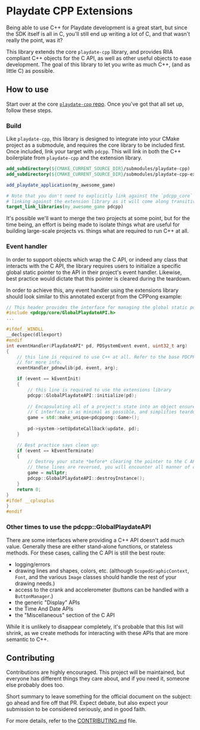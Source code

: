 # Playdate CPP Extensions
Being able to use C++ for Playdate development is a great start, but since the
SDK itself is all in C, you'll still end up writing a lot of C, and that wasn't
really the point, was it?

This library extends the core `playdate-cpp` library, and provides RIIA
compliant C++ objects for the C API, as well as other useful objects to ease
development. The goal of this library to let you write as much C++, (and as 
little C) as possible.

## How to use
Start over at the core [`playdate-cpp` repo](https://github.com/nstbayless/playdate-cpp).
Once you've got that all set up, follow these steps.

### Build
Like `playdate-cpp`, this library is designed to integrate into your CMake
project as a submodule, and requires the core library to be included first.
Once included, link your target with `pdcpp`. This will link in both the C++
boilerplate from `playdate-cpp` and the extension library.

```CMake
add_subdirectory(${CMAKE_CURRENT_SOURCE_DIR}/submodules/playdate-cpp)
add_subdirectory(${CMAKE_CURRENT_SOURCE_DIR}/submodules/playdate-cpp-extensions)

add_playdate_application(my_awesome_game)

# Note that you don't need to explicitly link against the `pdcpp_core` if
# linking against the extension library as it will come along transitively
target_link_libraries(my_awesome_game pdcpp)
```

It's possible we'll want to merge the two projects at some point, but for the
time being, an effort is being made to isolate things what are useful for
building large-scale projects vs. things what are required to run C++ at all.

### Event handler
In order to support objects which wrap the C API, or indeed any class that
interacts with the C API, the library requires users to initialize a specific
global static pointer to the API in their project's event handler. Likewise,
best practice would dictate that this pointer is cleared during the teardown.

In order to achieve this, any event handler using the extensions library should
look similar to this annotated excerpt from the CPPong example:
```c++
// This header provides the interface for managing the global static pointer.
#include <pdcpp/core/GlobalPlaydateAPI.h>
...

#ifdef _WINDLL
__declspec(dllexport)
#endif
int eventHandler(PlaydateAPI* pd, PDSystemEvent event, uint32_t arg)
{
    // this line is required to use C++ at all. Refer to the base PDCPP library
    // for more info.
    eventHandler_pdnewlib(pd, event, arg);

    if (event == kEventInit)
    {
        // this line is required to use the extensions library
        pdcpp::GlobalPlaydateAPI::initialize(pd);
        
        // Encapsulating all of a project's state into an object ensures that the 
        // C interface is as minimal as possible, and simplifies teardown.
        game = std::make_unique<pdcppong::Game>();
        
        pd->system->setUpdateCallback(update, pd);
    }

    // Best practice says clean up:
    if (event == kEventTerminate)
    {
        // Destroy your state *before* clearing the pointer to the C API! If
        // these lines are reversed, you will encounter all manner of crashes. 
        game = nullptr;
        pdcpp::GlobalPlaydateAPI::destroyInstance();
    }
    return 0;
}
#ifdef __cplusplus
}
#endif
```

### Other times to use the pdcpp::GlobalPlaydateAPI
There are some interfaces where providing a C++ API doesn't add much value.
Generally these are either stand-alone functions, or stateless methods. For 
these cases, calling the C API is still the best route:
* logging/errors
* drawing lines and shapes, colors, etc. (although `ScopedGraphicContext`, 
  `Font`, and the various `Image` classes should handle the rest of your drawing
  needs.)
* access to the crank and accelerometer (buttons can be handled with a
  `ButtonManager`.)
* the generic "Display" APIs
* the Time And Date APIs
* the "Miscellaneous" section of the C API

While it is unlikely to disappear completely, it's probable that this list will
shrink, as we create methods for interacting with these APIs that are more
semantic to C++. 

## Contributing
Contributions are highly encouraged. This project will be maintained, but
everyone has different things they care about, and if you need it, someone else
probably does too.

Short summary to leave something for the official document on the subject: go 
ahead and fire off that PR. Expect debate, but also expect your submission to be
considered seriously, and in good faith.

For more details, refer to the [CONTRIBUTING.md](CONTRIBUTING.md) file.
